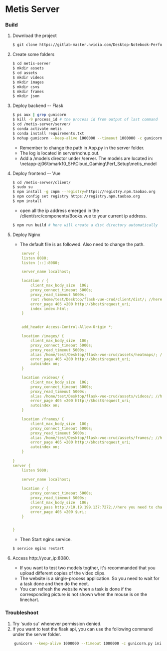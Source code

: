 # Metis Server
### Build
1. Download the project
    ```sh
    $ git clone https://gitlab-master.nvidia.com/Desktop-Notebook-Performance-Team-Shanghai/metis-server.git
    ```
2. Create some folders
    ```sh
    $ cd metis-server
    $ mkdir assets
    $ cd assets
    $ mkdir videos
    $ mkdir images
    $ mkdir csvs
    $ mkdir frames
    $ mkdir json
    ```
3. Deploy backend -- Flask
    ```sh
    $ ps aux | grep gunicorn
    $ kill -9 process_id # the process id from output of last command
    $ cd /metis-server/server/
    $ conda activate metis
    $ conda install requirements.txt
    $ nohup gunicorn --keep-alive 1000000 --timeout 1000000 -c gunicorn.py ini app:app &
    ```
    * Remember to change the path in App.py in the server folder.
    * The log is located in server/nohup.out.
    * Add a /models director under /server. The models are located in: \\netapp-zj06\bmark10_SH\Cloud_Gaming\Perf_Setup\metis_model

4. Deploy frontend -- Vue
    ```sh
    $ cd /metis-server/client/
    $ sudo su
    $ npm install -g cnpm --registry=https://registry.npm.taobao.org
    $ npm config set registry https://registry.npm.taobao.org
    $ npm install
    ```
    * open all the ip address emerged in the /client/src/components/Books.vue to your current ip address.

    ```sh
    $ npm run build # here will create a dist directory automatically
    ```
    

5. Deploy Nginx
    * The default file is as followed. Also need to change the path.
    ```yaml
        server {
        listen 8080;
        listen [::]:8080;

        server_name localhost;

        location / {
            client_max_body_size  10G; 
            proxy_connect_timeout 5000s; 
            proxy_read_timeout 5000s; 
            root /home/test/Desktop/flask-vue-crud/client/dist/; //here you need to change the path to the dist file
            error_page 405 =200 http://$host$request_uri;
            index index.html;
        }
        

        add_header Access-Control-Allow-Origin *;

        location /images/ {
            client_max_body_size  10G;
            proxy_connect_timeout 5000s; 
            proxy_read_timeout 5000s;  
            alias /home/test/Desktop/flask-vue-crud/assets/heatmaps/; ////here you need to change the path to the heatmap file
            error_page 405 =200 http://$host$request_uri;
            autoindex on;
        }

        location /videos/ {
            client_max_body_size  10G; 
            proxy_connect_timeout 5000s; 
            proxy_read_timeout 5000s; 
            alias /home/test/Desktop/flask-vue-crud/assets/videos/; //here you need to change the path to the videos file
            error_page 405 =200 http://$host$request_uri;
            autoindex on;
        }

        location /frames/ {
            client_max_body_size  10G; 
            proxy_connect_timeout 5000s; 
            proxy_read_timeout 5000s; 
            alias /home/test/Desktop/flask-vue-crud/assets/frames/; //here you need to change the path to the frames file
            error_page 405 =200 http://$host$request_uri;
            autoindex on;
        }
        
    }
    server {
        listen 5000;
        
        server_name localhost;

        location / {
            proxy_connect_timeout 5000s; 
            proxy_read_timeout 5000s; 
            client_max_body_size  10G; 
            proxy_pass http://10.19.199.137:7272;//here you need to change the ip to your ip
            error_page 405 =200 $uri;
        }


    }

    ```
    * Then Start nginx service.
    ```sh
    $ service nginx restart
    ```
6. Access http://your_ip:8080.
    * If you want to test two models togther, it's recommanded that you upload different copies of the video clips.
    * The website is a single-process application. So you need to wait for a task done and then do the next.
    * You can refresh the website when a task is done if the corresponding picture is not shown when the mouse is on the linechart.

### Troubleshoot
1. Try 'sudo su' whenever permission denied.
2. If you want to test the flask api, you can use the following command under the server folder.
```sh
    gunicorn --keep-alive 1000000 --timeout 1000000 -c gunicorn.py ini app:app
```

